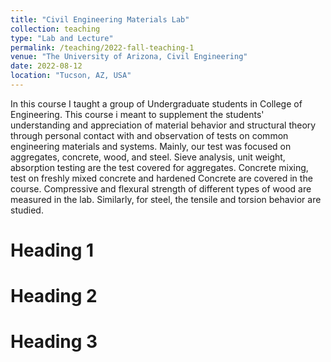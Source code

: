 ```yaml
---
title: "Civil Engineering Materials Lab"
collection: teaching
type: "Lab and Lecture"
permalink: /teaching/2022-fall-teaching-1
venue: "The University of Arizona, Civil Engineering"
date: 2022-08-12
location: "Tucson, AZ, USA"
---
```


In this course I taught a group of Undergraduate students in College of Engineering. This course i meant to supplement
the students' understanding and appreciation of material behavior and structural theory through
personal contact with and observation of tests on common engineering materials and systems.
Mainly, our test was focused on aggregates, concrete, wood, and steel. Sieve analysis, unit weight, absorption
testing are the test covered for aggregates. Concrete mixing, test on freshly mixed concrete and hardened Concrete
are covered in the course. Compressive and flexural strength of different types of wood are measured in the lab.
Similarly, for steel, the tensile and torsion behavior are studied.


Heading 1
======

Heading 2
======

Heading 3
======
